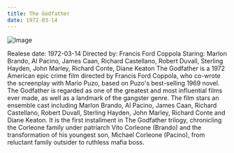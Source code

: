 ```yaml
---
title: The Godfather
date: 1972-03-14
---
```


![Image](https://images.bauerhosting.com/empire/2022/01/the-godfather.jpg?auto=format&amp;w=1440&amp;q=80)

Realese date: 1972-03-14
Directed by: Francis Ford Coppola
Staring: Marlon Brando, Al Pacino, James Caan, Richard Castellano, Robert Duvall, Sterling Hayden, John Marley, Richard Conte, Diane Keaton
The Godfather is a 1972 American epic crime film directed by Francis Ford Coppola, who co-wrote the screenplay with Mario Puzo, based on Puzo's best-selling 1969 novel. The Godfather is regarded as one of the greatest and most influential films ever made, as well as a landmark of the gangster genre. The film stars an ensemble cast including Marlon Brando, Al Pacino, James Caan, Richard Castellano, Robert Duvall, Sterling Hayden, John Marley, Richard Conte and Diane Keaton. It is the first installment in The Godfather trilogy, chronicling the Corleone family under patriarch Vito Corleone (Brando) and the transformation of his youngest son, Michael Corleone (Pacino), from reluctant family outsider to ruthless mafia boss.

